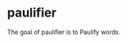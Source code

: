 
<!-- README.md is generated from README.Rmd. Please edit that file -->

# paulifier

<!-- badges: start -->
<!-- badges: end -->

The goal of paulifier is to Paulify words.

